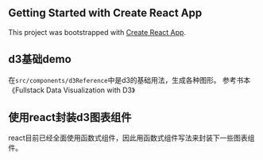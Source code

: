 ## Getting Started with Create React App

This project was bootstrapped with [Create React App](https://github.com/facebook/create-react-app).

## d3基础demo

在`src/components/d3Reference`中是d3的基础用法，生成各种图形。
参考书本《Fullstack Data Visualization with D3》

## 使用react封装d3图表组件

react目前已经全面使用函数式组件，因此用函数式组件写法来封装下一些图表组件。

